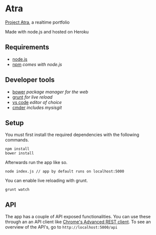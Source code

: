 # Atra
[Project Atra](http://atra.mistaegis.com/), a realtime portfolio

Made with node.js and hosted on Heroku

## Requirements
* [node.js](https://nodejs.org/)
* [npm](https://www.npmjs.com/) _comes with node.js_

##  Developer tools
* [bower](http://bower.io/) _package manager for the web_
* [grunt](http://gruntjs.com/) _for live reload_
* [vs code](https://code.visualstudio.com/) _editor of choice_
* [cmder](http://gooseberrycreative.com/cmder/) _includes mysisgit_

## Setup
You must first install the required dependencies with the following commands.

    npm install
    bower install

Afterwards run the app like so.

    node index.js // app by default runs on localhost:5000

You can enable live reloading with grunt.

    grunt watch

## API
The app has a couple of API exposed functionalities. You can use these through an an API client like [Chrome's Advanced REST client](https://chrome.google.com/webstore/detail/advanced-rest-client/hgmloofddffdnphfgcellkdfbfbjeloo).
To see an overview of the API's, go to `http://localhost:5000/api`
